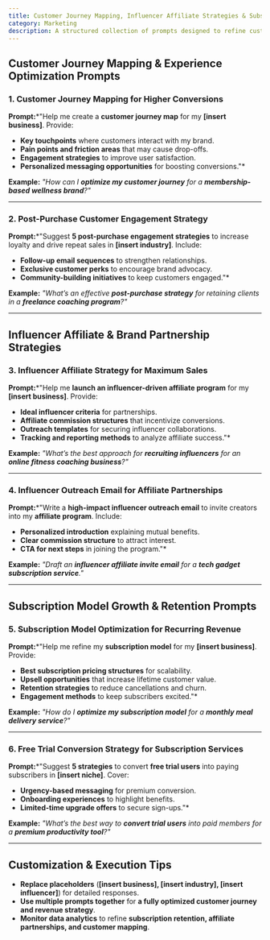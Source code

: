 ```yaml
---
title: Customer Journey Mapping, Influencer Affiliate Strategies & Subscription Model Growth  
category: Marketing
description: A structured collection of prompts designed to refine customer journey experiences, influencer-driven affiliate strategies, and recurring revenue through subscription models.
---
```

## **Customer Journey Mapping & Experience Optimization Prompts**

### **1. Customer Journey Mapping for Higher Conversions**

**Prompt:***"Help me create a **customer journey map** for my **[insert business]**. Provide:

- **Key touchpoints** where customers interact with my brand.
- **Pain points and friction areas** that may cause drop-offs.
- **Engagement strategies** to improve user satisfaction.
- **Personalized messaging opportunities** for boosting conversions."*

**Example:**
*"How can I **optimize my customer journey** for a **membership-based wellness brand**?"*

---

### **2. Post-Purchase Customer Engagement Strategy**

**Prompt:***"Suggest **5 post-purchase engagement strategies** to increase loyalty and drive repeat sales in **[insert industry]**. Include:

- **Follow-up email sequences** to strengthen relationships.
- **Exclusive customer perks** to encourage brand advocacy.
- **Community-building initiatives** to keep customers engaged."*

**Example:**
*"What’s an effective **post-purchase strategy** for retaining clients in a **freelance coaching program**?"*

---

## **Influencer Affiliate & Brand Partnership Strategies**

### **3. Influencer Affiliate Strategy for Maximum Sales**

**Prompt:***"Help me **launch an influencer-driven affiliate program** for my **[insert business]**. Provide:

- **Ideal influencer criteria** for partnerships.
- **Affiliate commission structures** that incentivize conversions.
- **Outreach templates** for securing influencer collaborations.
- **Tracking and reporting methods** to analyze affiliate success."*

**Example:**
*"What’s the best approach for **recruiting influencers** for an **online fitness coaching business**?"*

---

### **4. Influencer Outreach Email for Affiliate Partnerships**

**Prompt:***"Write a **high-impact influencer outreach email** to invite creators into my **affiliate program**. Include:

- **Personalized introduction** explaining mutual benefits.
- **Clear commission structure** to attract interest.
- **CTA for next steps** in joining the program."*

**Example:**
*"Draft an **influencer affiliate invite email** for a **tech gadget subscription service**."*

---

## **Subscription Model Growth & Retention Prompts**

### **5. Subscription Model Optimization for Recurring Revenue**

**Prompt:***"Help me refine my **subscription model** for my **[insert business]**. Provide:

- **Best subscription pricing structures** for scalability.
- **Upsell opportunities** that increase lifetime customer value.
- **Retention strategies** to reduce cancellations and churn.
- **Engagement methods** to keep subscribers excited."*

**Example:**
*"How do I **optimize my subscription model** for a **monthly meal delivery service**?"*

---

### **6. Free Trial Conversion Strategy for Subscription Services**

**Prompt:***"Suggest **5 strategies** to convert **free trial users** into paying subscribers in **[insert niche]**. Cover:

- **Urgency-based messaging** for premium conversion.
- **Onboarding experiences** to highlight benefits.
- **Limited-time upgrade offers** to secure sign-ups."*

**Example:**
*"What’s the best way to **convert trial users** into paid members for a **premium productivity tool**?"*

---

## **Customization & Execution Tips**

- **Replace placeholders** (**[insert business], [insert industry], [insert influencer]**) for detailed responses.
- **Use multiple prompts together** for **a fully optimized customer journey and revenue strategy**.
- **Monitor data analytics** to refine **subscription retention, affiliate partnerships, and customer mapping**.
